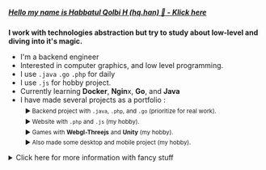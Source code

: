 ##### <b><a href="https://hq.achmodez.tech/">Hello my name is Habbatul Qolbi H (hq.han) 👋 - Klick here</a></b> #####
<b> I work with technologies abstraction but try to study about low-level and diving into it's magic. </b>
- I'm a backend engineer 
- Interested in computer graphics, and low level programming.
- I use `.java` `.go` `.php` for daily
- I use `.js` for hobby project.
- Currently learning **Docker**, **Ngin**x, **Go**, and **Java**
- I have made several projects as a portfolio : <br>
  <sub>&ensp; ► Backend project with `.java`, `.php`, and `.go` (prioritize for real work).   </sub><br>
  <sub>&ensp; ► Website with `.php` and `.js` (my hobby).</sub><br>
  <sub>&ensp; ► Games with **Webgl-Threejs** and **Unity** (my hobby).</sub><br>
  <sub>&ensp; ► Also made some desktop and mobile project (my hobby).</sub><br>

<details>
<summary>Click here for more information with fancy stuff</summary>
  
<div align="center">
  
|<a href="https://www.google.com"><img width="530" align="center" src="https://github-readme-streak-stats.herokuapp.com/?user=habbatul&theme=transparent&hide_border=true" alt="habbatul's github stats" /></a> | <a href="https://github.com/Habbatul/Github-Profile-LangCount"><img width="340" src="https://hq.achmodez.tech/SocialCard/github-lang-stat" align="center"  /></a> |
| ------------- | ------------- |

</div>

<br><center>
<div align="center">
  
| Backend (pros)  | Deployment (pros)   | Fullstack (pros) |
|---|---|---------|
| <div align="center"> <a href="https://spring.io/" target="_blank"> <img style="margin: 10px" src="https://raw.githubusercontent.com/get-icon/geticon/fc0f660daee147afb4a56c64e12bde6486b73e39/icons/spring.svg" alt="Spring" height="38" /> </a> <a href="https://www.java.com/" target="_blank"> <img style="margin: 10px" src="https://profilinator.rishav.dev/skills-assets/java-original-wordmark.svg" alt="Java" height="38" /> </a>   |   <div align="center"> <a href="https://www.docker.com/" target="_blank"> <img style="margin: 10px" src="https://raw.githubusercontent.com/get-icon/geticon/fc0f660daee147afb4a56c64e12bde6486b73e39/icons/docker-icon.svg" alt="Docker" height="38" /> </a> <a href="https://www.nginx.com/" target="_blank"> <img style="margin: 10px" src="https://github.com/get-icon/geticon/blob/master/icons/nginx-icon.svg" alt="Nginx" height="38" /> </a> </div>      |   <div align="center">  <img style="margin: 10px" src="https://raw.githubusercontent.com/get-icon/geticon/fc0f660daee147afb4a56c64e12bde6486b73e39/icons/php.svg" alt="PHP" height="30" /> </a> <a href="https://codeigniter.com/" target="_blank"> <img style="margin: 10px" src="https://profilinator.rishav.dev/skills-assets/codeigniter.svg" alt="CodeIgniter" height="38" /> </a> <a href="https://symfony.com/" target="_blank"> <img style="margin: 10px" src="https://raw.githubusercontent.com/get-icon/geticon/fc0f660daee147afb4a56c64e12bde6486b73e39/icons/symfony.svg" alt="Symfoni" height="38" /> </a> </div> |

| Frontend (entushiast) |
|-----------|
|   <div align="center"> <a href="https://vitejs.dev/" target="_blank"> <img style="margin: 10px" src="https://github.com/get-icon/geticon/raw/master/icons/vite.svg" alt="CSS3" height="38" /> </a> <a href="https://www.w3schools.com/css/" target="_blank"> <img style="margin: 10px" src="https://profilinator.rishav.dev/skills-assets/css3-original-wordmark.svg" alt="CSS3" height="38" /> </a> <a href="https://www.javascript.com/" target="_blank"> <img style="margin: 10px" src="https://profilinator.rishav.dev/skills-assets/javascript-original.svg" alt="JavaScript" height="38" /> </a> <a href="https://en.wikipedia.org/wiki/HTML5" target="_blank"> <img style="margin: 10px" src="https://profilinator.rishav.dev/skills-assets/html5-original-wordmark.svg" alt="HTML5" height="38" />     <br>     </a> <a href="https://www.tailwindcss.com/" target="_blank"> <img style="margin: 10px" src="https://profilinator.rishav.dev/skills-assets/tailwindcss.svg" alt="Tailwind CSS" height="38" /> </a> <a href="https://alpinejs.dev/" target="_blank"> <img style="margin: 10px" src="alpine.png" alt="AlpineJS" height="30" /> </a> <a href="https://threejs.org/" target="_blank"> <img style="margin: 10px" src="threejs.jpg" alt="Three.js" height="38" /> </a> </div> |

| Game Dev (Hobby)   | Desktop (Hobby)   | Mobile (Hobby)   |
|-----------|-----------|-----------|
| <div align="center"> <a href="https://threejs.org/" target="_blank"> <img style="margin: 10px" src="threejs.jpg" alt="Three.js" height="38" /> </a> <a href="https://docs.microsoft.com/en-us/dotnet/csharp/" target="_blank"> <img style="margin: 10px" src="https://profilinator.rishav.dev/skills-assets/csharp-original.svg" alt="C#" height="38" /> </a> <a href="https://unity.com/" target="_blank"> <img style="margin: 10px" src="https://profilinator.rishav.dev/skills-assets/unity.png" alt="Unity" height="38" /> </a> <br> <div align="center"> <a href="https://www.khronos.org/webgl/wiki/Main_Page" target="_blank"> <img style="margin: 10px" src="https://www.logo.wine/a/logo/WebGL/WebGL-Logo.wine.svg" alt="Webgl & shader" height="40" /> </a> <a href="https://www.java.com/" target="_blank"> <img style="margin: 10px" src="https://profilinator.rishav.dev/skills-assets/java-original-wordmark.svg" alt="Java" height="38" /> </a> <a href="https://gluonhq.com/products/scene-builder/" target="_blank"> <img style="margin: 10px" src="https://w7.pngwing.com/pngs/776/561/png-transparent-javafx-scene-builder-fxml-jar-mobile-app-development-builder-food-user-interface-design-orange.png" alt="Scene Builder" height="38" /> </a> <a href="https://www.blender.org/" target="_blank"> <img style="margin: 10px" src="https://profilinator.rishav.dev/skills-assets/blender_community_badge_white.svg" alt="Blender" height="42" /> </a> </div>      |     <div align="center"> <a href="https://www.java.com/" target="_blank"> <img style="margin: 10px" src="https://profilinator.rishav.dev/skills-assets/java-original-wordmark.svg" alt="Java" height="38" /> </a> <a href="https://unity.com/" target="_blank"> <img style="margin: 10px" src="https://profilinator.rishav.dev/skills-assets/unity.png" alt="Unity" height="38" /> </a> <a href="https://gluonhq.com/products/scene-builder/" target="_blank"> <img style="margin: 10px" src="https://w7.pngwing.com/pngs/776/561/png-transparent-javafx-scene-builder-fxml-jar-mobile-app-development-builder-food-user-interface-design-orange.png" alt="Scene Builder" height="38" /> </a> </div>     |     <div align="center"> <a href="https://www.java.com/" target="_blank"> <img style="margin: 10px" src="https://profilinator.rishav.dev/skills-assets/java-original-wordmark.svg" alt="Java" height="38" /> </a> <a href="https://unity.com/" target="_blank"> <img style="margin: 10px" src="https://profilinator.rishav.dev/skills-assets/unity.png" alt="Unity" height="38" /> </a>       |

</div></center>

</details>
